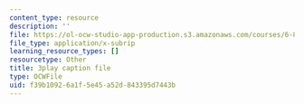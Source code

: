 ```yaml
---
content_type: resource
description: ''
file: https://ol-ocw-studio-app-production.s3.amazonaws.com/courses/6-890-algorithmic-lower-bounds-fun-with-hardness-proofs-fall-2014/f39b10926a1f5e45a52d843395d7443b_ccD0yAk1wL0.vtt
file_type: application/x-subrip
learning_resource_types: []
resourcetype: Other
title: 3play caption file
type: OCWFile
uid: f39b1092-6a1f-5e45-a52d-843395d7443b
---
```

